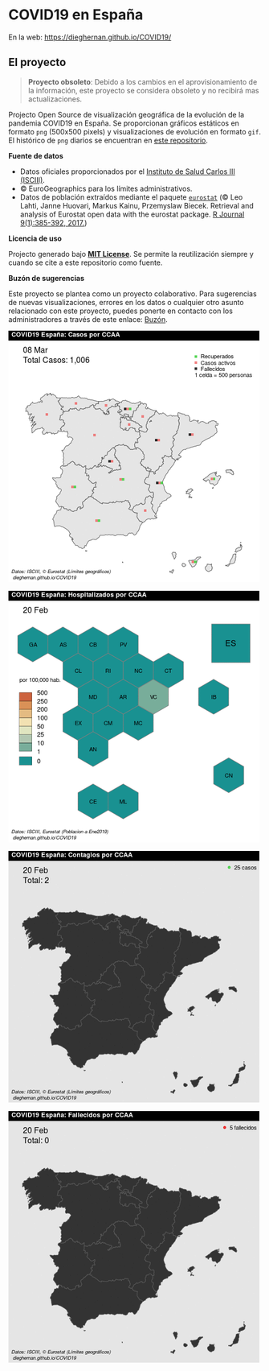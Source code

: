 # COVID19 en España

En la web: https://dieghernan.github.io/COVID19/

## El proyecto
> **Proyecto obsoleto**: Debido a los cambios en el aprovisionamiento de la información, este proyecto se considera obsoleto y no recibirá mas
actualizaciones. 


Projecto Open Source de visualización geográfica de la evolución de la
pandemia COVID19 en España. Se proporcionan gráficos estáticos en
formato `png` (500x500 pixels) y visualizaciones de evolución en formato
`gif`. El histórico de `png` diarios se encuentran en [este
repositorio](https://github.com/dieghernan/COVID19/tree/master/assets/png).

**Fuente de datos**

-   Datos oficiales proporcionados por el [Instituto de Salud Carlos III
    (ISCIII)](https://covid19.isciii.es/).
-   © EuroGeographics para los límites administrativos.
-   Datos de población extraídos mediante el paquete
    [`eurostat`](http://ropengov.github.io/eurostat) (© Leo Lahti, Janne
    Huovari, Markus Kainu, Przemyslaw Biecek. Retrieval and analysis of
    Eurostat open data with the eurostat package. [R Journal
    9(1):385-392, 2017.](https://journal.r-project.org/archive/2017/RJ-2017-019/index.html))

**Licencia de uso**

Projecto generado bajo [**MIT License**](./LICENSE). Se permite la
reutilización siempre y cuando se cite a este repositorio como fuente.

**Buzón de sugerencias**

Este proyecto se plantea como un proyecto colaborativo. Para sugerencias
de nuevas visualizaciones, errores en los datos o cualquier otro asunto
relacionado con este proyecto, puedes ponerte en contacto con los
administradores a través de este enlace:
[Buzón](https://github.com/dieghernan/COVID19/issues/new/choose).

![Casos](./assets/Casos.gif)

![Ratio Hospitalizados](./assets/RatioHosp.gif)

![Contagios](./assets/Contagios.gif)

![Fallecidos](./assets/Fallecidos.gif)


